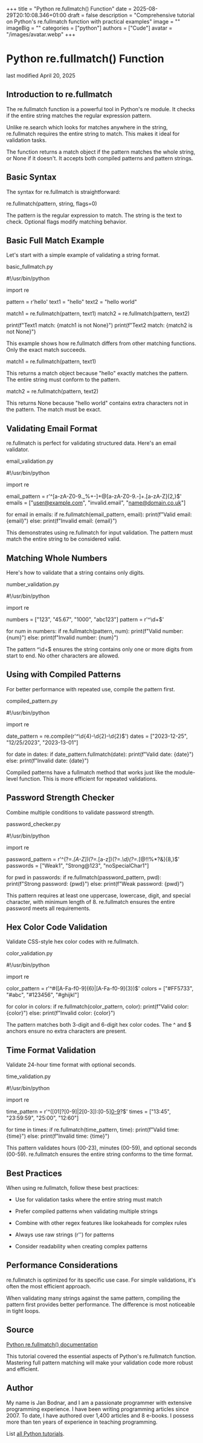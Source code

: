 +++
title = "Python re.fullmatch() Function"
date = 2025-08-29T20:10:08.346+01:00
draft = false
description = "Comprehensive tutorial on Python's re.fullmatch function with practical examples"
image = ""
imageBig = ""
categories = ["python"]
authors = ["Cude"]
avatar = "/images/avatar.webp"
+++

# Python re.fullmatch() Function

last modified April 20, 2025

## Introduction to re.fullmatch

The re.fullmatch function is a powerful tool in Python's
re module. It checks if the entire string matches the
regular expression pattern.

Unlike re.search which looks for matches anywhere in the
string, re.fullmatch requires the entire string to match.
This makes it ideal for validation tasks.

The function returns a match object if the pattern matches the whole
string, or None if it doesn't. It accepts both compiled
patterns and pattern strings.

## Basic Syntax

The syntax for re.fullmatch is straightforward:

re.fullmatch(pattern, string, flags=0)

The pattern is the regular expression to match. The
string is the text to check. Optional flags
modify matching behavior.

## Basic Full Match Example

Let's start with a simple example of validating a string format.

basic_fullmatch.py
  

#!/usr/bin/python

import re

pattern = r'hello'
text1 = "hello"
text2 = "hello world"

match1 = re.fullmatch(pattern, text1)
match2 = re.fullmatch(pattern, text2)

print(f"Text1 match: {match1 is not None}")
print(f"Text2 match: {match2 is not None}")

This example shows how re.fullmatch differs from other
matching functions. Only the exact match succeeds.

match1 = re.fullmatch(pattern, text1)

This returns a match object because "hello" exactly matches the pattern.
The entire string must conform to the pattern.

match2 = re.fullmatch(pattern, text2)

This returns None because "hello world" contains extra
characters not in the pattern. The match must be exact.

## Validating Email Format

re.fullmatch is perfect for validating structured data.
Here's an email validator.

email_validation.py
  

#!/usr/bin/python

import re

email_pattern = r'^[a-zA-Z0-9._%+-]+@[a-zA-Z0-9.-]+\.[a-zA-Z]{2,}$'
emails = ["user@example.com", "invalid.email", "name@domain.co.uk"]

for email in emails:
    if re.fullmatch(email_pattern, email):
        print(f"Valid email: {email}")
    else:
        print(f"Invalid email: {email}")

This demonstrates using re.fullmatch for input validation.
The pattern must match the entire string to be considered valid.

## Matching Whole Numbers

Here's how to validate that a string contains only digits.

number_validation.py
  

#!/usr/bin/python

import re

numbers = ["123", "45.67", "1000", "abc123"]
pattern = r'^\d+$'

for num in numbers:
    if re.fullmatch(pattern, num):
        print(f"Valid number: {num}")
    else:
        print(f"Invalid number: {num}")

The pattern ^\d+$ ensures the string contains only one
or more digits from start to end. No other characters are allowed.

## Using with Compiled Patterns

For better performance with repeated use, compile the pattern first.

compiled_pattern.py
  

#!/usr/bin/python

import re

date_pattern = re.compile(r'^\d{4}-\d{2}-\d{2}$')
dates = ["2023-12-25", "12/25/2023", "2023-13-01"]

for date in dates:
    if date_pattern.fullmatch(date):
        print(f"Valid date: {date}")
    else:
        print(f"Invalid date: {date}")

Compiled patterns have a fullmatch method that works
just like the module-level function. This is more efficient for
repeated validations.

## Password Strength Checker

Combine multiple conditions to validate password strength.

password_checker.py
  

#!/usr/bin/python

import re

password_pattern = r'^(?=.*[A-Z])(?=.*[a-z])(?=.*\d)(?=.*[@$!%*?&amp;])[A-Za-z\d@$!%*?&amp;]{8,}$'
passwords = ["Weak1", "Strong@123", "noSpecialChar1"]

for pwd in passwords:
    if re.fullmatch(password_pattern, pwd):
        print(f"Strong password: {pwd}")
    else:
        print(f"Weak password: {pwd}")

This pattern requires at least one uppercase, lowercase, digit, and
special character, with minimum length of 8. re.fullmatch
ensures the entire password meets all requirements.

## Hex Color Code Validation

Validate CSS-style hex color codes with re.fullmatch.

color_validation.py
  

#!/usr/bin/python

import re

color_pattern = r'^#([A-Fa-f0-9]{6}|[A-Fa-f0-9]{3})$'
colors = ["#FF5733", "#abc", "#123456", "#ghijkl"]

for color in colors:
    if re.fullmatch(color_pattern, color):
        print(f"Valid color: {color}")
    else:
        print(f"Invalid color: {color}")

The pattern matches both 3-digit and 6-digit hex color codes. The
^ and $ anchors ensure no extra characters
are present.

## Time Format Validation

Validate 24-hour time format with optional seconds.

time_validation.py
  

#!/usr/bin/python

import re

time_pattern = r'^([01]?[0-9]|2[0-3]):[0-5][0-9](:[0-5][0-9])?$'
times = ["13:45", "23:59:59", "25:00", "12:60"]

for time in times:
    if re.fullmatch(time_pattern, time):
        print(f"Valid time: {time}")
    else:
        print(f"Invalid time: {time}")

This pattern validates hours (00-23), minutes (00-59), and optional
seconds (00-59). re.fullmatch ensures the entire string
conforms to the time format.

## Best Practices

When using re.fullmatch, follow these best practices:

- Use for validation tasks where the entire string must match

- Prefer compiled patterns when validating multiple strings

- Combine with other regex features like lookaheads for complex rules

- Always use raw strings (r'') for patterns

- Consider readability when creating complex patterns

## Performance Considerations

re.fullmatch is optimized for its specific use case.
For simple validations, it's often the most efficient approach.

When validating many strings against the same pattern, compiling
the pattern first provides better performance. The difference is
most noticeable in tight loops.

## Source

[Python re.fullmatch() documentation](https://docs.python.org/3/library/re.html#re.fullmatch)

This tutorial covered the essential aspects of Python's re.fullmatch
function. Mastering full pattern matching will make your validation code
more robust and efficient.

## Author

My name is Jan Bodnar, and I am a passionate programmer with extensive
programming experience. I have been writing programming articles since 2007.
To date, I have authored over 1,400 articles and 8 e-books. I possess more
than ten years of experience in teaching programming.

List [all Python tutorials](/python/).